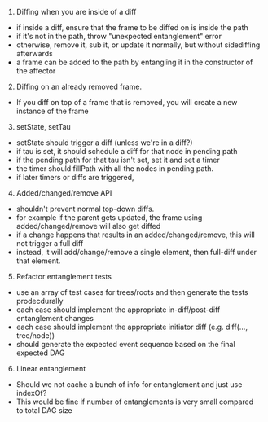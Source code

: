 1. Diffing when you are inside of a diff
  * if inside a diff, ensure that the frame to be diffed on is inside the path
  * if it's not in the path, throw "unexpected entanglement" error
  * otherwise, remove it, sub it, or update it normally, but without sidediffing afterwards
  * a frame can be added to the path by entangling it in the constructor of the affector

2. Diffing on an already removed frame.
  * If you diff on top of a frame that is removed, you will create a new instance of the frame

3. setState, setTau
  * setState should trigger a diff (unless we're in a diff?)
  * if tau is set, it should schedule a diff for that node in pending path
  * if the pending path for that tau isn't set, set it and set a timer
  * the timer should fillPath with all the nodes in pending path.
  * if later timers or diffs are triggered, 

4. Added/changed/remove API
  * shouldn't prevent normal top-down diffs.
  * for example if the parent gets updated, the frame using added/changed/remove will also get diffed
  * if a change happens that results in an added/changed/remove, this will not trigger a full diff
  * instead, it will add/change/remove a single element, then full-diff under that element.

5. Refactor entanglement tests
  * use an array of test cases for trees/roots and then generate the tests prodecdurally
  * each case should implement the appropriate in-diff/post-diff entanglement changes
  * each case should implement the appropriate initiator diff (e.g. diff(..., tree/node)) 
  * should generate the expected event sequence based on the final expected DAG

6. Linear entanglement
  * Should we not cache a bunch of info for entanglement and just use indexOf?
  * This would be fine if number of entanglements is very small compared to total DAG size